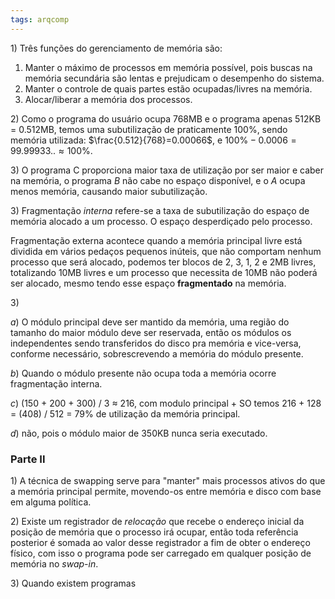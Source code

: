```yaml
---
tags: arqcomp
---
```


$1)$ Três funções do gerenciamento de memória são:
1. Manter o máximo de processos em memória possível, pois buscas na memória secundária são lentas e prejudicam o desempenho do sistema.
2. Manter o controle de quais partes estão ocupadas/livres na memória.
3. Alocar/liberar a memória dos processos.

$2)$ Como o programa do usuário ocupa 768MB e o programa apenas $512$KB $=$ 0.512MB, temos uma subutilização de praticamente 100%, sendo memória utilizada: $\frac{0.512}{768}=0.00066$, e $100\% -0.0006 = 99.99933.. \approx 100\%$. 

$3)$ O programa C proporciona maior taxa de utilização por ser maior e caber na memória, o programa $B$ não cabe no espaço disponível, e o $A$ ocupa menos memória, causando maior subutilização.

$3)$ Fragmentação *interna* refere-se a taxa de subutilização do espaço de memória alocado a um processo. O espaço desperdiçado pelo processo.

Fragmentação externa acontece quando a memória principal livre está dividida em vários pedaços pequenos inúteis, que não comportam nenhum processo que será alocado, podemos ter blocos de 2, 3, 1, 2 e 2MB livres, totalizando 10MB livres e um processo que necessita de 10MB não poderá ser alocado, mesmo tendo esse espaço **fragmentado** na memória.

$3)$

$a)$ O módulo principal deve ser mantido da memória, uma região do tamanho do maior módulo deve ser reservada, então os módulos os independentes sendo transferidos do disco pra memória e vice-versa, conforme necessário, sobrescrevendo a memória do módulo presente.

$b)$ Quando o módulo presente não ocupa toda a memória ocorre fragmentação interna.

$c)$ (150 + 200 + 300) / 3 $\approx$ 216, com modulo principal + SO temos 216 + 128 = (408) / 512 = $79\%$ de utilização da memória principal.

$d)$ não, pois o módulo maior de 350KB nunca seria executado.

### Parte II 

$1)$ A técnica de swapping serve para "manter" mais processos ativos do que a memória principal permite, movendo-os entre memória e disco com base em alguma política.

$2)$ Existe um registrador de *relocação* que recebe o endereço inicial da posição de memória que o processo irá ocupar, então toda referência posterior é somada ao valor desse registrador a fim de obter o endereço físico, com isso o programa pode ser carregado em qualquer posição de memória no *swap-in*.

$3)$ Quando existem programas
